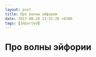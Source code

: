 ```yaml
---
layout: post
title: Про волны эйфории
date: 2017-08-20 13:32:20 +0300
tags: [Imported]
---
```

# Про волны эйфории


